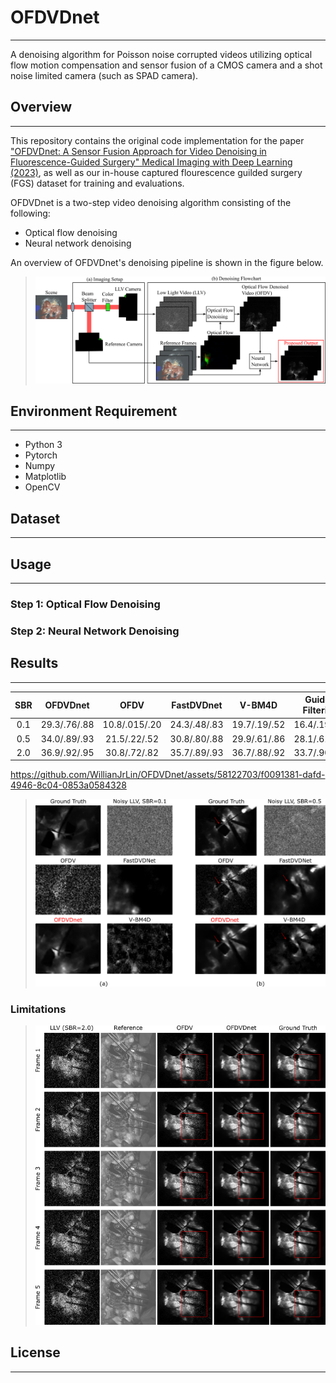 # OFDVDnet
___
A denoising algorithm for Poisson noise corrupted videos utilizing optical flow motion compensation and sensor fusion of a CMOS camera and a shot noise limited camera (such as SPAD camera).


## Overview
___
This repository contains the original code implementation for the paper ["OFDVDnet: A Sensor Fusion Approach for Video Denoising in Fluorescence-Guided Surgery" Medical Imaging with Deep Learning (2023)](https://openreview.net/forum?id=TcUtCXRcK8), as well as our in-house captured flourescence guilded surgery (FGS) dataset for training and evaluations. 

OFDVDnet is a two-step video denoising algorithm consisting of the following:
  - Optical flow denoising 
  - Neural network denoising

An overview of OFDVDnet's denoising pipeline is shown in the figure below.


> <img src="./figures/teaser.png" width="700">


## Environment Requirement
___
  - Python 3
  - Pytorch
  - Numpy
  - Matplotlib
  - OpenCV 


## Dataset
___


## Usage
___
### Step 1: Optical Flow Denoising
### Step 2: Neural Network Denoising


## Results
___
| SBR | OFDVDnet      | OFDV          | FastDVDnet    | V-BM4D        | Guided Filtering| Joint Bilateral |
|:---:|     :---:     |     :---:     |     :---:     |     :---:     |      :---:      |      :---:      |
| 0.1 | 29.3/.76/.88  | 10.8/.015/.20 | 24.3/.48/.83  | 19.7/.19/.52  | 16.4/.19/.69    | 15.8/.11/.59    |
| 0.5 | 34.0/.89/.93  | 21.5/.22/.52  | 30.8/.80/.88  | 29.9/.61/.86  | 28.1/.61/.86    | 26.3/.52/.81    |
| 2.0 | 36.9/.92/.95  | 30.8/.72/.82  | 35.7/.89/.93  | 36.7/.88/.92  | 33.7/.90/.92    | 31.5/.85/.90    |



https://github.com/WillianJrLin/OFDVDnet/assets/58122703/f0091381-dafd-4946-8c04-0853a0584328



> <img src="./figures/results.png" width="500">

### Limitations
> <img src="./figures/limits.png" width="500">

## License 
___ 
